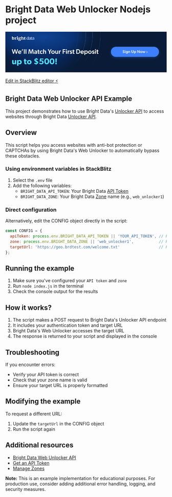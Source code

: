 # Bright Data Web Unlocker Nodejs project
[![Bright Data Promo](https://github.com/luminati-io/LinkedIn-Scraper/raw/main/Proxies%20and%20scrapers%20GitHub%20bonus%20banner.png)](https://brightdata.com/)

[Edit in StackBlitz editor ⚡️](https://stackblitz.com/~/github.com/luminati-io/bright-data-web-unlocker-nodejs-project?file=index.js)

## Bright Data Web Unlocker API Example

This project demonstrates how to use Bright Data's [Unlocker API](https://brightdata.com/products/web-unlocker) to access websites through Bright Data [Unlocker API](https://brightdata.com/products/web-unlocker).

## Overview

This script helps you access websites with anti-bot protection or CAPTCHAs by using Bright Data's Web Unlocker to automatically bypass these obstacles.


### Using environment variables in StackBlitz

1. Select the `.env` file
2. Add the following variables:
   - `BRIGHT_DATA_API_TOKEN`: Your Bright Data [API Token](https://docs.brightdata.com/general/account/api-token)
   - `BRIGHT_DATA_ZONE`: Your Bright Data [Zone](https://brightdata.com/cp/zones) name (e.g., `web_unlocker1`)

### Direct configuration

Alternatively, edit the CONFIG object directly in the script:

```javascript
const CONFIG = {
  apiToken: process.env.BRIGHT_DATA_API_TOKEN || 'YOUR_API_TOKEN', // Replace with your actual token
  zone: process.env.BRIGHT_DATA_ZONE || 'web_unlocker1',           // Replace with your zone
  targetUrl: 'https://geo.brdtest.com/welcome.txt'                 // Replace with your target URL
};
```

## Running the example

1. Make sure you've configured your `API token` and `zone`
2. Run `node index.js` in the terminal
3. Check the console output for the results

## How it works?

1. The script makes a POST request to Bright Data's Unlocker API endpoint
2. It includes your authentication token and target URL
3. Bright Data's Web Unlocker accesses the target URL
4. The response is returned to your script and displayed in the console

## Troubleshooting

If you encounter errors:

- Verify your API token is correct
- Check that your zone name is valid
- Ensure your target URL is properly formatted

## Modifying the example

To request a different URL:
1. Update the `targetUrl` in the CONFIG object
2. Run the script again

## Additional resources

- [Bright Data Web Unlocker API](https://docs.brightdata.com/scraping-automation/web-unlocker/introduction)
- [Get an API Token](https://docs.brightdata.com/general/account/api-token)
- [Manage Zones](https://brightdata.com/cp/zones)

**Note:** This is an example implementation for educational purposes. For production use, consider adding additional error handling, logging, and security measures.
